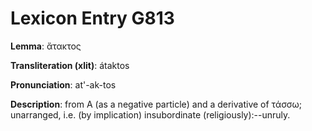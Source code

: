 # Lexicon Entry G813

**Lemma**: ἄτακτος

**Transliteration (xlit)**: átaktos

**Pronunciation**: at'-ak-tos

**Description**:
from Α (as a negative particle) and a derivative of τάσσω; unarranged, i.e. (by implication) insubordinate (religiously):--unruly.
